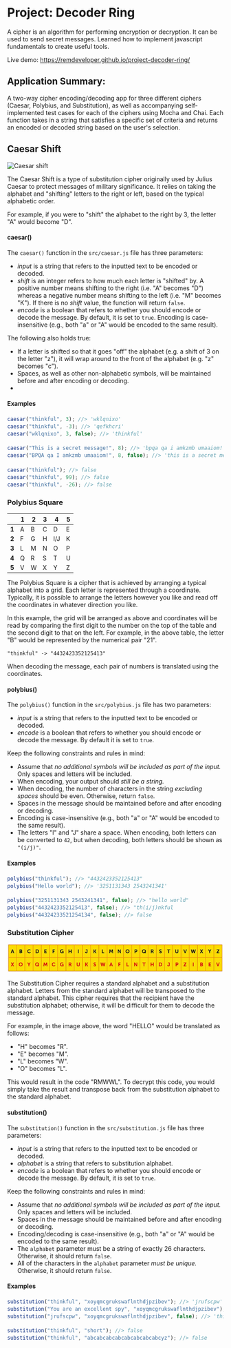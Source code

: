 # Project: Decoder Ring

A cipher is an algorithm for performing encryption or decryption. It can be used to send secret messages. Learned how to implement javascript fundamentals to create useful tools.

Live demo: https://remdeveloper.github.io/project-decoder-ring/

## Application Summary:

A two-way cipher encoding/decoding app for three different ciphers (Caesar, Polybius, and Substitution), as well as accompanying self-implemented test cases for each of the ciphers using Mocha and Chai. Each function takes in a string that satisfies a specific set of criteria and returns an encoded or decoded string based on the user's selection.

## Caesar Shift

![Caesar shift](https://github.com/Thinkful-Ed/project-decoder-ring/blob/master/docs/home.png?raw=true)

The Caesar Shift is a type of substitution cipher originally used by Julius Caesar to protect messages of military significance. It relies on taking the alphabet and "shifting" letters to the right or left, based on the typical alphabetic order.

For example, if you were to "shift" the alphabet to the right by 3, the letter "A" would become "D".

#### caesar()

The `caesar()` function in the `src/caesar.js` file has three parameters:

- _input_ is a string that refers to the inputted text to be encoded or decoded.
- _shift_ is an integer refers to how much each letter is "shifted" by. A positive number means shifting to the right (i.e. "A" becomes "D") whereas a negative number means shifting to the left (i.e. "M" becomes "K"). If there is no _shift_ value, the function will return `false`.
- _encode_ is a boolean that refers to whether you should encode or decode the message. By default, it is set to `true`. Encoding is case-insensitive (e.g., both "a" or "A" would be encoded to the same result).

The following also holds true:

- If a letter is shifted so that it goes "off" the alphabet (e.g. a shift of 3 on the letter "z"), it will wrap around to the front of the alphabet (e.g. "z" becomes "c").
- Spaces, as well as other non-alphabetic symbols, will be maintained before and after encoding or decoding.
- 
#### Examples

```js
caesar("thinkful", 3); //> 'wklqnixo'
caesar("thinkful", -3); //> 'qefkhcri'
caesar("wklqnixo", 3, false); //> 'thinkful'

caesar("This is a secret message!", 8); //> 'bpqa qa i amkzmb umaaiom!'
caesar("BPQA qa I amkzmb umaaiom!", 8, false); //> 'this is a secret message!'

caesar("thinkful"); //> false
caesar("thinkful", 99); //> false
caesar("thinkful", -26); //> false
```

### Polybius Square

|       | **1** | **2** | **3** | **4** | **5** |
| ----- | ----- | ----- | ----- | ----- | ----- |
| **1** | A     | B     | C     | D     | E     |
| **2** | F     | G     | H     | I/J   | K     |
| **3** | L     | M     | N     | O     | P     |
| **4** | Q     | R     | S     | T     | U     |
| **5** | V     | W     | X     | Y     | Z     |

The Polybius Square is a cipher that is achieved by arranging a typical alphabet into a grid. Each letter is represented through a coordinate. Typically, it is possible to arrange the letters however you like and read off the coordinates in whatever direction you like.

In this example, the grid will be arranged as above and coordinates will be read by comparing the first digit to the number on the top of the table and the second digit to that on the left. For example, in the above table, the letter "B" would be represented by the numerical pair "21".

```
"thinkful" -> "4432423352125413"
```

When decoding the message, each pair of numbers is translated using the coordinates.

#### polybius()

The `polybius()` function in the `src/polybius.js` file has two parameters:

- _input_ is a string that refers to the inputted text to be encoded or decoded.
- _encode_ is a boolean that refers to whether you should encode or decode the message. By default it is set to `true`.

Keep the following constraints and rules in mind:

- Assume that _no additional symbols will be included as part of the input._ Only spaces and letters will be included.
- When encoding, your output should _still be a string._
- When decoding, the number of characters in the string _excluding spaces_ should be even. Otherwise, return `false`.
- Spaces in the message should be maintained before and after encoding or decoding.
- Encoding is case-insensitive (e.g., both "a" or "A" would be encoded to the same result).
- The letters "I" and "J" share a space. When encoding, both letters can be converted to `42`, but when decoding, both letters should be shown as `"(i/j)"`.

#### Examples

```js
polybius("thinkful"); //> "4432423352125413"
polybius("Hello world"); //> '3251131343 2543241341'

polybius("3251131343 2543241341", false); //> "hello world"
polybius("4432423352125413", false); //> "th(i/j)nkful
polybius("44324233521254134", false); //> false
```

### Substitution Cipher

![Substitution cipher](./docs/substitution.jpeg)

The Substitution Cipher requires a standard alphabet and a substitution alphabet. Letters from the standard alphabet will be transposed to the standard alphabet. This cipher requires that the recipient have the substitution alphabet; otherwise, it will be difficult for them to decode the message.

For example, in the image above, the word "HELLO" would be translated as follows:

- "H" becomes "R".
- "E" becomes "M".
- "L" becomes "W".
- "O" becomes "L".

This would result in the code "RMWWL". To decrypt this code, you would simply take the result and transpose back from the substitution alphabet to the standard alphabet.

#### substitution()

The `substitution()` function in the `src/substitution.js` file has three parameters:

- _input_ is a string that refers to the inputted text to be encoded or decoded.
- _alphabet_ is a string that refers to substitution alphabet.
- _encode_ is a boolean that refers to whether you should encode or decode the message. By default, it is set to `true`.

Keep the following constraints and rules in mind:

- Assume that _no additional symbols will be included as part of the input._ Only spaces and letters will be included.
- Spaces in the message should be maintained before and after encoding or decoding.
- Encoding/decoding is case-insensitive (e.g., both "a" or "A" would be encoded to the same result).
- The `alphabet` parameter must be a string of exactly 26 characters. Otherwise, it should return `false`.
- All of the characters in the `alphabet` parameter _must be unique._ Otherwise, it should return `false`.

#### Examples

```js
substitution("thinkful", "xoyqmcgrukswaflnthdjpzibev"); //> 'jrufscpw'
substitution("You are an excellent spy", "xoyqmcgrukswaflnthdjpzibev"); //> 'elp xhm xf mbymwwmfj dne'
substitution("jrufscpw", "xoyqmcgrukswaflnthdjpzibev", false); //> 'thinkful'

substitution("thinkful", "short"); //> false
substitution("thinkful", "abcabcabcabcabcabcabcabcyz"); //> false
```